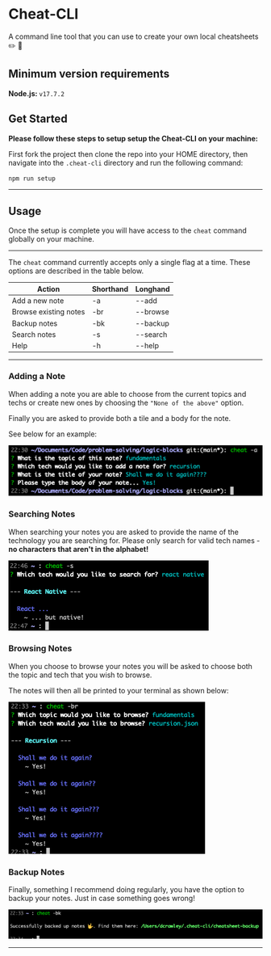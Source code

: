 # Cheat-CLI

A command line tool that you can use to create your own local cheatsheets ✏️ 📓

## Minimum version requirements

<strong> Node.js: </strong> `v17.7.2`

## Get Started

**Please follow these steps to setup setup the Cheat-CLI on your machine:**

First fork the project then clone the repo into your HOME directory, then navigate into the `.cheat-cli` directory and run the following command:

```sh
npm run setup
```

---

## Usage

Once the setup is complete you will have access to the `cheat` command globally on your machine.

---

The `cheat` command currently accepts only a single flag at a time. These options are described in the table below.

| Action                | Shorthand | Longhand |
| --------------------- | --------- | -------- |
| Add a new note        | -a        | --add    |
| Browse existing notes | -br       | --browse |
| Backup notes          | -bk       | --backup |
| Search notes          | -s        | --search |
| Help                  | -h        | --help   |

---

### **Adding a Note**

When adding a note you are able to choose from the current topics and techs or create new ones by choosing the `"None of the above"` option.

Finally you are asked to provide both a tile and a body for the note.

See below for an example:

![adding a note](images/add-note.png 'adding a note with the cheatsheet tool')

### **Searching Notes**

When searching your notes you are asked to provide the name of the technology you are searching for. Please only search for valid tech names - **no characters that aren't in the alphabet!**

![searching for a note](images/search-notes.png 'searching for a note with the cheatsheet tool')

### **Browsing Notes**

When you choose to browse your notes you will be asked to choose both the topic and tech that you wish to browse.

The notes will then all be printed to your terminal as shown below:

![browsing notes](images/browse-notes.png 'browsing notes with the cheatsheet tool')

### **Backup Notes**

Finally, something I recommend doing regularly, you have the option to backup your notes. Just in case something goes wrong!

![backup notes](images/backup-notes.png 'backing up notes with the cheatsheet tool')

---

